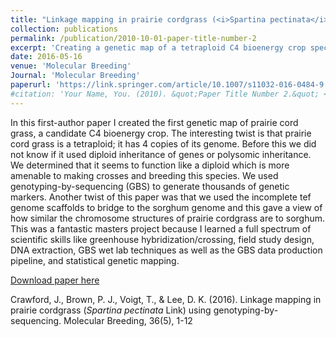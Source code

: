 ```yaml
---
title: "Linkage mapping in prairie cordgrass (<i>Spartina pectinata</i> Link) using genotyping-by-sequencing"
collection: publications
permalink: /publication/2010-10-01-paper-title-number-2
excerpt: 'Creating a genetic map of a tetraploid C4 bioenergy crop species using genotyping-by-sequencing.'
date: 2016-05-16
venue: 'Molecular Breeding'
Journal: 'Molecular Breeding'
paperurl: 'https://link.springer.com/article/10.1007/s11032-016-0484-9'
#citation: 'Your Name, You. (2010). &quot;Paper Title Number 2.&quot; <i>Journal 1</i>. 1(2).'
---
```

In this first-author paper I created the first genetic map of prairie cord grass, a candidate C4 bioenergy crop. The interesting twist is that prairie cord grass is a tetraploid; it has 4 copies of its genome. Before this we did not know if it used diploid inheritance of genes or polysomic inheritance. We determined that it seems to function like a diploid which is more amenable to making crosses and breeding this species. We used genotyping-by-sequencing (GBS) to generate thousands of genetic markers. Another twist of this paper was that we used the incomplete tef genome scaffolds to bridge to the sorghum genome and this gave a view of how similar the chromosome structures of prairie cordgrass are to sorghum. This was a fantastic masters project because I learned a full spectrum of scientific skills like greenhouse hybridization/crossing, field study design, DNA extraction, GBS wet lab techniques as well as the GBS data production pipeline, and statistical genetic mapping.

[Download paper here](https://link.springer.com/article/10.1007/s11032-016-0484-9)

Crawford, J., Brown, P. J., Voigt, T., & Lee, D. K. (2016). Linkage mapping in prairie cordgrass (<i>Spartina pectinata</i> Link) using genotyping-by-sequencing. Molecular Breeding, 36(5), 1-12
